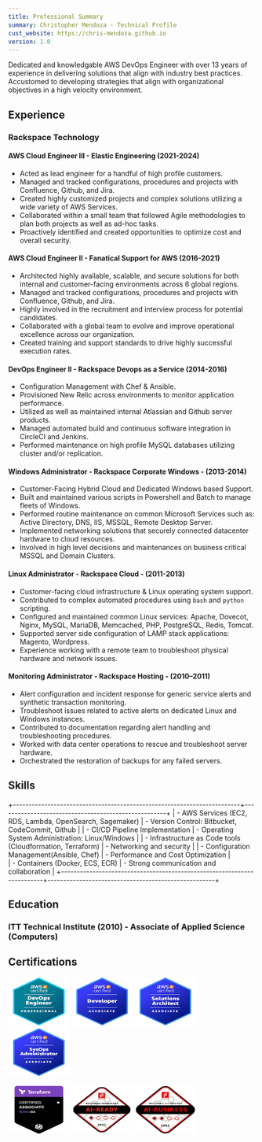 ```yaml
---
title: Professional Summary
summary: Christopher Mendoza - Technical Profile
cust_website: https://chris-mendoza.github.io
version: 1.0
---
```


Dedicated and knowledgable AWS DevOps Engineer with over 13 years of experience in delivering solutions that align with industry best practices. Accustomed to developing strategies that align with organizational objectives in a high velocity environment.

## Experience

### Rackspace Technology

#### AWS Cloud Engineer III - Elastic Engineering (2021-2024)

- Acted as lead engineer for a handful of high profile customers.
- Managed and tracked configurations, procedures and projects with Confluence, Github, and Jira.
- Created highly customized projects and complex solutions utilizing a wide variety of AWS Services.
- Collaborated within a small team that followed Agile methodologies to plan both projects as well as ad-hoc tasks.
- Proactively identified and created opportunities to optimize cost and overall security.

#### AWS Cloud Engineer II - Fanatical Support for AWS (2016-2021)

- Architected highly available, scalable, and secure solutions for both internal and customer-facing environments across 6 global regions.
- Managed and tracked configurations, procedures and projects with Confluence, Github, and Jira.
- Highly involved in the recruitment and interview process for potential candidates.
- Collaborated with a global team to evolve and improve operational excellence across our organization.
- Created training and support standards to drive highly successful execution rates.

#### DevOps Engineer II - Rackspace Devops as a Service (2014-2016)

- Configuration Management with Chef & Ansible.
- Provisioned New Relic across environments to monitor application performance.
- Utilized as well as maintained internal Atlassian and Github server products.
- Managed automated build and continuous software integration in CircleCI and Jenkins.
- Performed maintenance on high profile MySQL databases utilizing cluster and/or replication.

#### Windows Administrator - Rackspace Corporate Windows - (2013-2014)

- Customer-Facing Hybrid Cloud and Dedicated Windows based Support.
- Built and maintained various scripts in Powershell and Batch to manage fleets of Windows.
- Performed routine maintenance on common Microsoft Services such as: Active Directory, DNS, IIS, MSSQL, Remote Desktop Server.
- Implemented networking solutions that securely connected datacenter hardware to cloud resources.
- Involved in high level decisions and maintenances on business critical MSSQL and Domain Clusters.

#### Linux Administrator - Rackspace Cloud - (2011-2013)

- Customer-facing cloud infrastructure & Linux operating system support.
- Contributed to complex automated procedures using `bash` and `python` scripting.
- Configured and maintained common Linux services: Apache, Dovecot, Nginx, MySQL, MariaDB, Memcached, PHP, PostgreSQL, Redis, Tomcat.
- Supported server side configuration of LAMP stack applications: Magento, Wordpress.
- Experience working with a remote team to troubleshoot physical hardware and network issues.

#### Monitoring Administrator - Rackspace Hosting - (2010–2011)

- Alert configuration and incident response for generic service alerts and synthetic transaction monitoring.
- Troubleshoot issues related to active alerts on dedicated Linux and Windows instances.
- Contributed to documentation regarding alert handling and troubleshooting procedures.
- Worked with data center operations to rescue and troubleshoot server hardware.
- Orchestrated the restoration of backups for any failed servers.

## Skills

+------------------------------------------------------------------------+-----------------------------------------------------+
| - AWS Services (EC2, RDS, Lambda, OpenSearch, Sagemaker)               | - Version Control: Bitbucket, CodeCommit, Github    |
| - CI/CD Pipeline Implementation                                        | - Operating System Administration: Linux/Windows    |
| - Infrastructure as Code tools (Cloudformation, Terraform)             | - Networking and security                           |
| - Configuration Management(Ansible, Chef)                              | - Performance and Cost Optimization                 |  
| - Containers (Docker, ECS, ECR)                                        | - Strong communication and collaboration            |
+------------------------------------------------------------------------+-----------------------------------------------------+

## Education

### ITT Technical Institute (2010) - Associate of Applied Science (Computers)

## Certifications

<a href="https://www.credly.com/badges/95db9a84-6c6d-4bbc-8d45-5f05ff71125e/public_url"><img src="/assets/images/certs/aws-certified-devops-engineer-professional.png" height="100" width="125"></a>
<a href="https://www.credly.com/badges/e603f0bd-a597-4f56-9932-4f03c6aa98a5/public_url"><img src="/assets/images/certs/aws-certified-developer-associate.png" height="100" width="125"></a>
<a href="https://www.credly.com/badges/e603f0bd-a597-4f56-9932-4f03c6aa98a5/public_url"><img src="/assets/images/certs/aws-certified-solutions-architect-associate.png" height="100" width="125"></a>
<a href="https://www.credly.com/badges/1cfcca80-3717-4baa-91ad-85f8552a4427/public_url"><img src="/assets/images/certs/aws-certified-sysops-administrator-associate.png" height="100" width="125"></a>

<a href="https://www.credly.com/badges/2dc56678-299e-4c77-ac14-e7e2aa553656/public_url"><img src="/assets/images/certs/tf-associate-cert.png" height="100" width="125"></a>
<a href="https://www.credly.com/badges/22466062-5184-4001-8ca2-27ba233e36c5/public_url"><img src="/assets/images/certs/ai-ready.png" height="100" width="125"></a>
<a href="https://www.credly.com/badges/e4606991-f915-4ed2-98f7-78a427e3c85f/public_url"><img src="/assets/images/certs/ai-business.png" height="100" width="125"></a>
